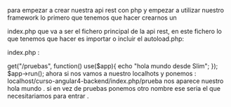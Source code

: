 para empezar a crear nuestra api rest con php y empezar a utilizar nuestro framework lo primero que tenemos que hacer crearnos un 

index.php que va a ser el fichero principal de la api rest, en este fichero lo que tenemos que hacer es importar o incluir el autoload.php:


index.php :

<?php

require_once "vendor/autoload.php";

$app = new \Slim\Slim();
   
$app->get("/pruebas", function() use($app){
           echo "hola mundo desde Slim";

});

$app->run();

ahora si nos vamos a nuestro localhots y ponemos : 

localhost/curso-angular4-backend/index.php/prueba  

nos aparece nuestro hola mundo .

si en vez de pruebas ponemos otro nombre ese seria el que necesitariamos para entrar .


